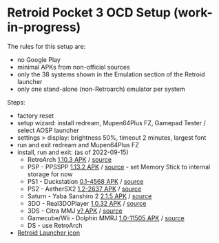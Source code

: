 # Retroid Pocket 3 OCD Setup (work-in-progress)

The rules for this setup are:
* no Google Play
* minimal APKs from non-official sources
* only the 38 systems shown in the Emulation section of the Retroid launcher
* only one stand-alone (non-Retroarch) emulator per system

Steps:
* factory reset
* setup wizard: install redream, Mupen64Plus FZ, Gamepad Tester / select AOSP launcher
* settings > display: brightness 50%, timeout 2 minutes, largest font
* run and exit redream and Mupen64Plus FZ
* install, run and exit: (as of 2022-09-15)
  * RetroArch [1.10.3 APK](https://buildbot.libretro.com/stable/1.10.3/android/RetroArch_aarch64.apk) / [source](https://www.retroarch.com/?page=platforms)
  * PSP - PPSSPP [1.13.2 APK](https://ppsspp.org/files/1_13_2/ppsspp.apk) / [source](https://ppsspp.org/downloads.html) - set Memory Stick to internal storage for now
  * PS1 - Duckstation [0.1-4568 APK](https://www.duckstation.org/android/duckstation-android.apk) / [source](https://www.duckstation.org/android/)
  * PS2 - AetherSX2 [1.2-2637 APK](https://www.aethersx2.com/archive/monthly/12899-v1.2-2637.apk) / [source](https://www.aethersx2.com/archive/)
  * Saturn - Yaba Sanshiro 2 [2.1.5 APK](https://uoyabause.org//apks/YabaSanshiro-V58-2.1.5-180821-release.apk) / [source](https://uoyabause.org/static_pages/download)
  * 3DO - Real3DOPlayer [1.0.32 APK](https://archive.org/download/ru.vastness.altmer.real3doplayer-1.0.32/ru.vastness.altmer.real3doplayer-1.0.32-full.apk) / [source](https://archive.org/details/ru.vastness.altmer.real3doplayer-1.0.32)
  * 3DS - Citra MMJ [v? APK](https://github.com/weihuoya/citra/releases/download/20220913/Citra_MMJ_20220913.apk) / [source](https://github.com/weihuoya/citra/releases)
  * Gamecube/Wii - Dolphin MMRJ [1.0-11505 APK](https://github.com/Bankaimaster999/Dolphin-MMJR/releases/download/1.0-11505/app-release.apk) / [source](https://github.com/Bankaimaster999/Dolphin-MMJR/releases/tag/1.0-11505)
  * DS - use RetroArch
* [Retroid Launcher icon](https://raw.githubusercontent.com/r0b0-tr0n/rp3ocd/main/grunt.webp)
